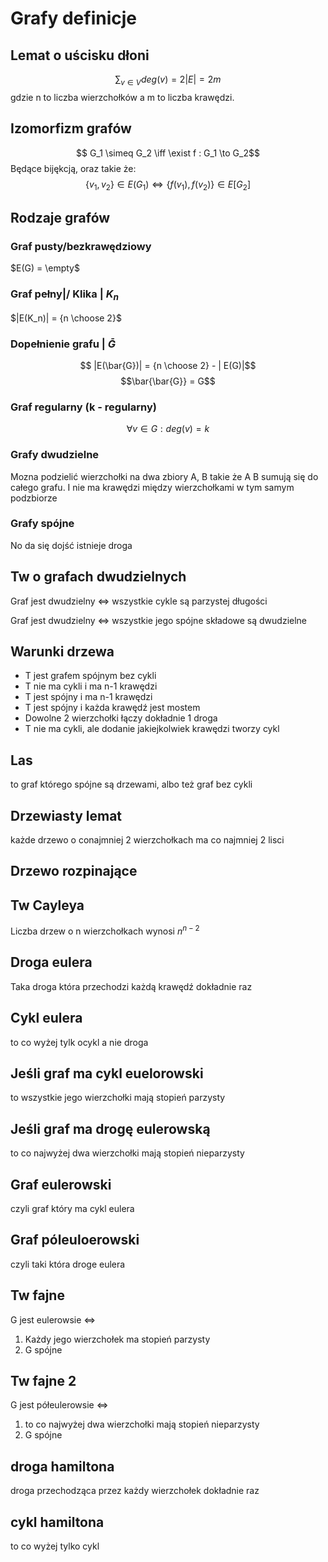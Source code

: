 # Grafy definicje


## Lemat o uścisku dłoni
$$\sum_{v \in V} deg(v) = 2 |E| = 2m$$ 
gdzie n to liczba wierzchołków a m to liczba krawędzi.

## Izomorfizm grafów

$$ G_1 \simeq G_2 \iff \exist f : G_1 \to G_2$$
Będące bijękcją, oraz takie że:
$$ \{v_1, v_2\} \in E(G_1) \iff \{f(v_1), f(v_2)\} \in E[G_2]$$

## Rodzaje grafów

### Graf pusty/bezkrawędziowy
$E(G) = \empty$

### Graf pełny|/ Klika | $K_n$
$|E(K_n)| = {n \choose 2}$

### Dopełnienie grafu | $\bar{G}$
$$ |E(\bar{G})| = {n \choose 2} - | E(G)|$$
$$\bar{\bar{G}} = G$$


### Graf regularny (k - regularny)
$$ \forall v \in G: deg(v) = k$$

### Grafy dwudzielne 
Mozna podzielić wierzchołki na dwa zbiory A, B takie że A B sumują się do całego grafu. I nie ma krawędzi między wierzchołkami w tym samym podzbiorze

### Grafy spójne 
No da się dojść istnieje droga

## Tw o grafach dwudzielnych 
Graf jest dwudzielny $\iff$ wszystkie cykle są parzystej długości

Graf jest dwudzielny $\iff$ wszystkie jego spójne składowe są dwudzielne

## Warunki drzewa
- T jest grafem spójnym bez cykli
- T nie ma cykli i ma n-1 krawędzi
- T jest spójny i ma n-1 krawędzi
- T jest spójny i każda krawędź jest mostem
- Dowolne 2 wierzchołki łączy dokładnie 1 droga
- T nie ma cykli, ale dodanie jakiejkolwiek krawędzi tworzy cykl

## Las
to graf którego spójne są drzewami, albo też graf bez cykli

## Drzewiasty lemat
każde drzewo o conajmniej 2 wierzchołkach ma co najmniej 2 lisci

## Drzewo rozpinające

## Tw Cayleya
Liczba drzew o n wierzchołkach wynosi $n^{n-2}$


## Droga eulera 
Taka droga która przechodzi każdą krawędź dokładnie raz


## Cykl eulera
to co wyżej tylk ocykl a nie droga


## Jeśli graf ma cykl euelorowski 
to wszystkie jego wierzchołki mają stopień parzysty


## Jeśli graf ma drogę eulerowską
to co najwyżej dwa wierzchołki mają stopień nieparzysty

## Graf eulerowski 
czyli graf który ma cykl eulera

## Graf póleuloerowski 
czyli taki która droge eulera

## Tw fajne
G jest eulerowsie $\iff$
1. Każdy jego wierzchołek ma stopień parzysty
2. G spójne

## Tw fajne 2
G jest półeulerowsie $\iff$
1. to co najwyżej dwa wierzchołki mają stopień nieparzysty
2. G spójne

## droga hamiltona 
droga przechodząca przez każdy wierzchołek dokładnie raz

## cykl hamiltona
to co wyżej tylko cykl